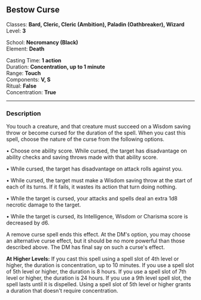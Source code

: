 ## Bestow Curse

Classes: **Bard, Cleric, Cleric (Ambition), Paladin (Oathbreaker), Wizard**  
Level: **3**  

School: **Necromancy (Black)**  
Element: **Death**  

Casting Time: **1 action**  
Duration: **Concentration, up to 1 minute**  
Range: **Touch**  
Components: **V, S**  
Ritual: **False**  
Concentration: **True**  

------

### Description

You touch a creature, and that creature must succeed on a Wisdom saving throw or become cursed for the duration of the spell. When you cast this spell, choose the nature of the curse from the following options.

• Choose one ability score. While cursed, the target has disadvantage on ability checks and saving throws made with that ability score.

• While cursed, the target has disadvantage on attack rolls against you.

• While cursed, the target must make a Wisdom saving throw at the start of each of its turns. If it fails, it wastes its action that turn doing nothing.

• While the target is cursed, your attacks and spells deal an extra 1d8 necrotic damage to the target.

• While the target is cursed, its Intelligence, Wisdom or Charisma score is decreased by d6.

A remove curse spell ends this effect. At the DM's option, you may choose an alternative curse effect, but it should be no more powerful than those described above. The DM has final say on such a curse's effect.

**At Higher Levels:** If you cast this spell using a spell slot of 4th level or higher, the duration is concentration, up to 10 minutes. If you use a spell slot of 5th level or higher, the duration is 8 hours. If you use a spell slot of 7th level or higher, the duration is 24 hours. If you use a 9th level spell slot, the spell lasts until it is dispelled. Using a spell slot of 5th level or higher grants a duration that doesn't require concentration.